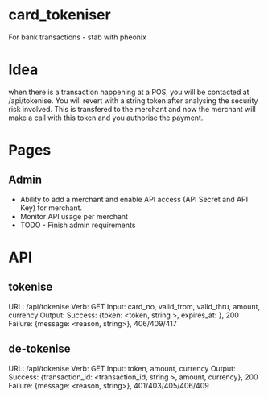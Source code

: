 # card_tokeniser
For bank transactions - stab with pheonix

# Idea
when there is a transaction happening at a POS, you will be contacted at /api/tokenise. You will revert with a string token after analysing the security risk involved. This is transfered to the merchant and now the merchant will make a call with this token and you authorise the payment.

# Pages
## Admin
  * Ability to add a merchant and enable API access (API Secret and API Key) for merchant.
  * Monitor API usage per merchant
  * TODO - Finish admin requirements
# API
## tokenise
URL: /api/tokenise
Verb:  GET
Input: card_no, valid_from, valid_thru, amount, currency
Output: 
  Success: {token: <token, string >, expires_at: <timestamp>}, 200
  Failure: {message: <reason, string>}, 406/409/417

## de-tokenise
URL: /api/tokenise
Verb:  GET
Input: token, amount, currency
Output: 
  Success: {transaction_id: <transaction_id, string >, amount, currency}, 200
  Failure: {message: <reason, string>}, 401/403/405/406/409


